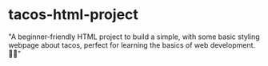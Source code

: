 # tacos-html-project
"A beginner-friendly HTML project to build a simple, with some basic styling webpage about tacos, perfect for learning the basics of web development. 🌮✨"
